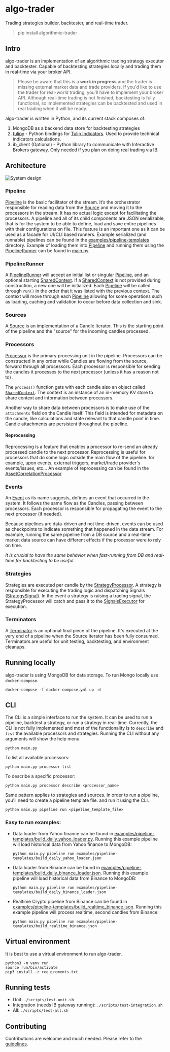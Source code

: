 # algo-trader

Trading strategies builder, backtester, and real-time trader.

>pip install algorithmic-trader

## Intro

algo-trader is an implementation of an algorithmic trading strategy executor and backtester.
Capable of backtesting strategies locally and trading them in real-time via your broker API.

> Please be aware that this is a **work in progress** and the trader is missing external market data and trade
> providers.
> If you'd like to use the trader for real-world trading, you'll have to implement your broker API.
> Although real-time trading is not finished, backtesting is fully functional, so implemented strategies can be backtested
> and used in real trading when it will be ready.


algo-trader is written in Python, and its current stack composes of:

1. MongoDB as a backend data store for backtesting strategies
2. [tulipy](https://github.com/jesse-ai/tulipy) - Python bindings for [Tulip Indicators](https://tulipindicators.org/).
   Used to provide technical indicators calculations.
3. ib_client (Optional) - Python library to communicate with Interactive Brokers gateway. Only needed if you plan on
   doing real trading via IB.

## Architecture

![System design](./design/diagram.png)

### Pipeline

[Pipeline](src/pipeline/pipeline.py) is the basic facilitator of the stream. It’s the orchestrator responsible for
reading data from the [Source](src/pipeline/source.py) and moving it to the processors in the stream.
It has no actual logic except for facilitating the processors.
A pipeline and all of its child components are JSON serializable, that is for the system to be able to define, load and
save entire pipelines with their configurations on file.
This feature is an important one as it can be used as a facade for UI/CLI based runners.
Example serialized (and runnable) pipelines can be found in
the [examples/pipeline-templates](src/examples/pipeline-templates) directory.
Example of loading them into [Pipeline](src/pipeline/pipeline.py) and running them using
the [PipelineRunner](src/pipeline/runner.py) can be found in [main.py](src/main.py)

### PipelineRunner

A [PipelineRunner](src/pipeline/runner.py) will accept an initial list or singular [Pipeline](src/pipeline/pipeline.py),
and an optional starting [SharedContext](src/pipeline/shared_context.py). If
a [SharedContext](src/pipeline/shared_context.py) is not provided during construction, a new one will be initialized.
Each [Pipeline](src/pipeline/pipeline.py) will be called through `run()` in the order that it was listed with the
previous context. The context will move through each [Pipeline](src/pipeline/pipeline.py) allowing for some operations
such as loading, caching and validation to occur before data collection and sink.

### Sources

A [Source](src/pipeline/source.py) is an implementation of a Candle Iterator. This is the starting point of the pipeline
and the "source" for the incoming candles processed.

### Processors

[Processor](src/pipeline/processor.py) is the primary processing unit in the pipeline. Processors can be constructed in
any order while Candles are flowing from the source, forward through all processors.
Each processor is responsible for sending the candles it processes to the next processor (unless it has a reason not to)
.

The `process()` function gets with each candle also an object called [`SharedContext`](src/pipeline/shared_context.py).
The context is an instance of an in-memory KV store to share context and information between processors.

Another way to share data between processors is to make use of the `attachments` field on the Candle itself.
This field is intended for metadata on the candle, like calculations and state relevant to that candle point in time.
Candle attachments are persistent throughout the pipeline.

#### Reprocessing

Reprocessing is a feature that enables a processor to re-send an already processed candle to the next processor.
Reprocessing is useful for processors that do some logic outside the main flow of the pipeline. for example, upon
events, external triggers, market/trade provider's events/issues, etc...
An example of reprocessing can be found in
the [AssetCorrelationProcessor](src/pipeline/processors/assets_correlation.py)

### Events

An [Event](src/entities/event.py) as its name suggests, defines an event that occurred in the system.
It follows the same flow as the Candles, passing between processors. Each processor is responsible for propagating the
event to the next processor (if needed).

Because pipelines are data-driven and not time-driven, events can be used as checkpoints to indicate something that
happened in the data stream.
For example, running the same pipeline from a DB source and a real-time market data source can have different effects if
the processor were to rely on time.

_It is crucial to have the same behavior when fast-running from DB and real-time for backtesting to be useful._

### Strategies

Strategies are executed per candle by the [StrategyProcessor](src/pipeline/processors/strategy.py).
A strategy is responsible for executing the trading logic and dispatching
Signals ([StrategySignal](src/entities/strategy_signal.py)).
In the event a strategy is raising a trading signal, the StrategyProcessor will catch and pass it to
the [SignalsExecutor](src/trade/signals_executor.py) for execution.

### Terminators

A [Terminator](src/pipeline/terminator.py) is an optional final piece of the pipeline. It's executed at the very end of
a pipeline when the Source iterator has been fully consumed.
Terminators are useful for unit testing, backtesting, and environment cleanups.

## Running locally

algo-trader is using MongoDB for data storage. To run Mongo locally use `docker-compose`.

```shell
docker-compose -f docker-compose.yml up -d
```

## CLI

The CLI is a simple interface to run the system. It can be used to run a pipeline, backtest a strategy, or run a
strategy in real-time.
Currently, the CLI is not fully implemented and most of the functionality is to `describe` and `list` the available
processors and strategies.
Running the CLI without any arguments will show the help menu.

```shell
python main.py
```

To list all available processors:

```shell
python main.py processor list
```

To describe a specific processor:

```shell
python main.py processor describe <processor_name>
```

Same pattern applies to strategies and sources.
In order to run a pipeline, you'll need to create a pipeline template file. and run it using the CLI.

```shell
python main.py pipeline run <pipeline_template_file>
```

### Easy to run examples:

* Data loader from Yahoo finance can be found in [examples/pipeline-templates/build_daily_yahoo_loader.py](src/examples/pipeline-templates/build_daily_yahoo_loader.json). 
Running this example pipeline will load historical data from Yahoo finance to MongoDB:

   ```shell
   python main.py pipeline run examples/pipeline-templates/build_daily_yahoo_loader.json
   ```
* Data loader from Binance can be found in [examples/pipeline-templates/build_daily_binance_loader.json](src/examples/pipeline-templates/build_daily_binance_loader.json). 
Running this example pipeline will load historical data from Binance to MongoDB:

   ```shell
   python main.py pipeline run examples/pipeline-templates/build_daily_binance_loader.json
   ```

* Realtime Crypto pipeline from Binance can be found in [examples/pipeline-templates/build_realtime_binance.json](src/examples/pipeline-templates/build_realtime_binance.json). 
Running this example pipeline will process realtime, second candles from Binance:

   ```shell
   python main.py pipeline run examples/pipeline-templates/build_realtime_binance.json
   ```

  

## Virtual environment

It is best to use a virtual environment to run algo-trader.

```shell
python3 -m venv run
source run/bin/activate
pip3 install -r requirements.txt
```

## Running tests

* Unit: `./scripts/test-unit.sh`
* Integration (needs IB gateway running): `./scripts/test-integration.sh`
* All: `./scripts/test-all.sh`

## Contributing

Contributions are welcome and much needed.
Please refer to the [guidelines](CONTRIBUTING.md).

